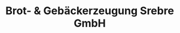 ---
title: "Brot- & Gebäckerzeugung Srebre GmbH"
url: /klagenfurt-am-woerthersee/brot-und-gebaeckerzeugung-srebre-gmbh/
shop: Bäckerei
---